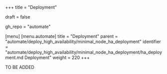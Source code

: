 +++
title = "Deployment"

draft = false

gh_repo = "automate"

[menu]
  [menu.automate]
    title = "Deployment"
    parent = "automate/deploy_high_availability/minimal_node_ha_deployment"
    identifier = "automate/deploy_high_availability/minimal_node_ha_deployment/ha_deployment.md Deployment"
    weight = 220
+++

TO BE ADDED